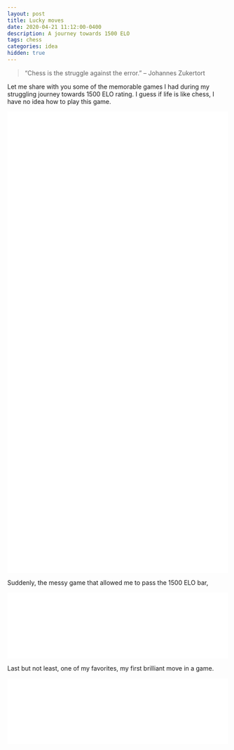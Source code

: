 ```yaml
---
layout: post
title: Lucky moves
date: 2020-04-21 11:12:00-0400
description: A journey towards 1500 ELO
tags: chess
categories: idea
hidden: true
---
```



>  “Chess is the struggle against the error.” – Johannes Zukertort

Let me share with you some of the memorable games I had during my struggling journey towards 1500 ELO rating. I guess if life is like chess, I have no idea how to play this game.

<iframe id="6933666" allowtransparency="true" frameborder="0" style="width:100%;border:none;" src="//www.chess.com/emboard?id=6933666"></iframe><script>window.addEventListener("message",e=>{e['data']&&"6933666"===e['data']['id']&&document.getElementById(`${e['data']['id']}`)&&(document.getElementById(`${e['data']['id']}`).style.height=`${e['data']['frameHeight']+30}px`)});</script>

<iframe id="6933638" allowtransparency="true" frameborder="0" style="width:100%;border:none;" src="//www.chess.com/emboard?id=6933638"></iframe><script>window.addEventListener("message",e=>{e['data']&&"6933638"===e['data']['id']&&document.getElementById(`${e['data']['id']}`)&&(document.getElementById(`${e['data']['id']}`).style.height=`${e['data']['frameHeight']+30}px`)});</script>


<iframe id="6933622" allowtransparency="true" frameborder="0" style="width:100%;border:none;" src="//www.chess.com/emboard?id=6933622"></iframe><script>window.addEventListener("message",e=>{e['data']&&"6933622"===e['data']['id']&&document.getElementById(`${e['data']['id']}`)&&(document.getElementById(`${e['data']['id']}`).style.height=`${e['data']['frameHeight']+30}px`)});</script>


<iframe id="6933630" allowtransparency="true" frameborder="0" style="width:100%;border:none;" src="//www.chess.com/emboard?id=6933630"></iframe><script>window.addEventListener("message",e=>{e['data']&&"6933630"===e['data']['id']&&document.getElementById(`${e['data']['id']}`)&&(document.getElementById(`${e['data']['id']}`).style.height=`${e['data']['frameHeight']+30}px`)});</script>


<iframe id="6933490" allowtransparency="true" frameborder="0" style="width:100%;border:none;" src="//www.chess.com/emboard?id=6933490"></iframe><script>window.addEventListener("message",e=>{e['data']&&"6933490"===e['data']['id']&&document.getElementById(`${e['data']['id']}`)&&(document.getElementById(`${e['data']['id']}`).style.height=`${e['data']['frameHeight']+30}px`)});</script>

<iframe id="6936506" allowtransparency="true" frameborder="0" style="width:100%;border:none;" src="//www.chess.com/emboard?id=6936506"></iframe><script>window.addEventListener("message",e=>{e['data']&&"6936506"===e['data']['id']&&document.getElementById(`${e['data']['id']}`)&&(document.getElementById(`${e['data']['id']}`).style.height=`${e['data']['frameHeight']+30}px`)});</script>

<iframe id="6936284" allowtransparency="true" frameborder="0" style="width:100%;border:none;" src="//www.chess.com/emboard?id=6936284"></iframe><script>window.addEventListener("message",e=>{e['data']&&"6936284"===e['data']['id']&&document.getElementById(`${e['data']['id']}`)&&(document.getElementById(`${e['data']['id']}`).style.height=`${e['data']['frameHeight']+30}px`)});</script>

Suddenly, the messy game that allowed me to pass the 1500 ELO bar, 

<iframe id="6938742" allowtransparency="true" frameborder="0" style="width:100%;border:none;" src="//www.chess.com/emboard?id=6938742"></iframe><script>window.addEventListener("message",e=>{e['data']&&"6938742"===e['data']['id']&&document.getElementById(`${e['data']['id']}`)&&(document.getElementById(`${e['data']['id']}`).style.height=`${e['data']['frameHeight']+30}px`)});</script>

Last but not least, one of my favorites, my first brilliant move in a game. 

<iframe id="6933730" allowtransparency="true" frameborder="0" style="width:100%;border:none;" src="//www.chess.com/emboard?id=6933730"></iframe><script>window.addEventListener("message",e=>{e['data']&&"6933730"===e['data']['id']&&document.getElementById(`${e['data']['id']}`)&&(document.getElementById(`${e['data']['id']}`).style.height=`${e['data']['frameHeight']+30}px`)});</script>





